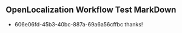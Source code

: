 ## OpenLocalization Workflow Test MarkDown
* 606e06fd-45b3-40bc-887a-69a6a56cffbc thanks!

<!--HONumber=Aug16_HO1-->


